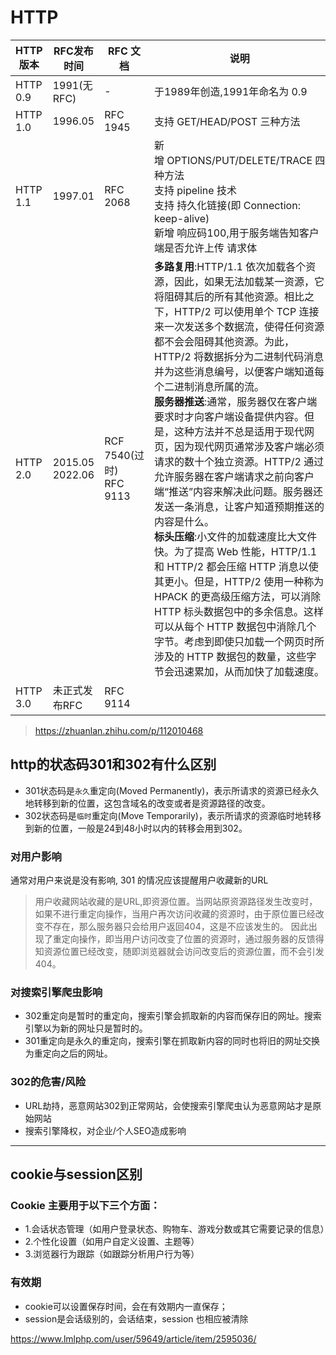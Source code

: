 # HTTP



| HTTP 版本  | RFC发布时间            | RFC 文档                   | 说明                                                                                                                                                                                                                                                                                                                                                                                                                                                                                                                                |
| -------- | ------------------ | ------------------------ | --------------------------------------------------------------------------------------------------------------------------------------------------------------------------------------------------------------------------------------------------------------------------------------------------------------------------------------------------------------------------------------------------------------------------------------------------------------------------------------------------------------------------------- |
| HTTP 0.9 | 1991(无RFC)         | -                        | 于1989年创造,1991年命名为 0.9                                                                                                                                                                                                                                                                                                                                                                                                                                                                                                             |
| HTTP 1.0 | 1996.05            | RFC 1945                 | 支持 GET/HEAD/POST 三种方法                                                                                                                                                                                                                                                                                                                                                                                                                                                                                                             |
| HTTP 1.1 | 1997.01            | RFC 2068                 | 新增 OPTIONS/PUT/DELETE/TRACE 四种方法<br>支持 pipeline 技术<br>支持 持久化链接(即 Connection: keep-alive)<br>新增 响应码100,用于服务端告知客户端是否允许上传 请求体                                                                                                                                                                                                                                                                                                                                                                                                        |
| HTTP 2.0 | 2015.05<br>2022.06 | RCF 7540(过时)<br>RFC 9113 | **多路复用**:HTTP/1.1 依次加载各个资源，因此，如果无法加载某一资源，它将阻碍其后的所有其他资源。相比之下，HTTP/2 可以使用单个 TCP 连接来一次发送多个数据流，使得任何资源都不会会阻碍其他资源。为此，HTTP/2 将数据拆分为二进制代码消息并为这些消息编号，以便客户端知道每个二进制消息所属的流。<br>**服务器推送**:通常，服务器仅在客户端要求时才向客户端设备提供内容。但是，这种方法并不总是适用于现代网页，因为现代网页通常涉及客户端必须请求的数十个独立资源。HTTP/2 通过允许服务器在客户端请求之前向客户端“推送”内容来解决此问题。服务器还发送一条消息，让客户知道预期推送的内容是什么。<br>**标头压缩**:小文件的加载速度比大文件快。为了提高 Web 性能，HTTP/1.1 和 HTTP/2 都会压缩 HTTP 消息以使其更小。但是，HTTP/2 使用一种称为 HPACK 的更高级压缩方法，可以消除 HTTP 标头数据包中的多余信息。这样可以从每个 HTTP 数据包中消除几个字节。考虑到即使只加载一个网页时所涉及的 HTTP 数据包的数量，这些字节会迅速累加，从而加快了加载速度。 |
| HTTP 3.0 | 未正式发布RFC           | RFC 9114                 |                                                                                                                                                                                                                                                                                                                                                                                                                                                                                                                                   |

> https://zhuanlan.zhihu.com/p/112010468



## http的状态码301和302有什么区别

- 301状态码是`永久`重定向(Moved Permanently)，表示所请求的资源已经永久地转移到新的位置，这包含域名的改变或者是资源路径的改变。
- 302状态码是`临时`重定向(Move  Temporarily)，表示所请求的资源临时地转移到新的位置，一般是24到48小时以内的转移会用到302。

### 对用户影响

通常对用户来说是没有影响, 301 的情况应该提醒用户收藏新的URL

> 用户收藏网站收藏的是URL,即资源位置。当网站原资源路径发生改变时，如果不进行重定向操作，当用户再次访问收藏的资源时，由于原位置已经改变不存在，那么服务器只会给用户返回404，这是不应该发生的。
> 因此出现了重定向操作，即当用户访问改变了位置的资源时，通过服务器的反馈得知资源位置已经改变，随即浏览器就会访问改变后的资源位置，而不会引发404。

### 对搜索引擎爬虫影响

- 302重定向是暂时的重定向，搜索引擎会抓取新的内容而保存旧的网址。搜索引擎以为新的网址只是暂时的。
- 301重定向是永久的重定向，搜索引擎在抓取新内容的同时也将旧的网址交换为重定向之后的网址。

### 302的危害/风险

- URL劫持，恶意网站302到正常网站，会使搜索引擎爬虫认为恶意网站才是原始网站
- 搜索引擎降权，对企业/个人SEO造成影响

----

## cookie与session区别

### Cookie 主要用于以下三个方面：

- 1.会话状态管理（如用户登录状态、购物车、游戏分数或其它需要记录的信息）
- 2.个性化设置（如用户自定义设置、主题等）
- 3.浏览器行为跟踪（如跟踪分析用户行为等）

### 有效期

- cookie可以设置保存时间，会在有效期内一直保存；
- session是会话级别的，会话结束，session 也相应被清除

https://www.lmlphp.com/user/59649/article/item/2595036/